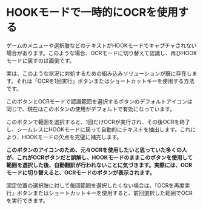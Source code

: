 
<link rel="stylesheet" href="https://cdnjs.cloudflare.com/ajax/libs/font-awesome/6.6.0/css/all.min.css">

<style>
    i{
        color:blue;
        width:20px;
    }
    .fa-icon {
  visibility: hidden;
}
.btnstatus2{
    color:deeppink;
}
</style>

# HOOKモードで一時的にOCRを使用する  

ゲームのメニューや選択肢などのテキストがHOOKモードでキャプチャされない場合があります。このような場合、OCRモードに切り替えて認識し、再びHOOKモードに戻すのは面倒です。  

実は、このような状況に対処するための組み込みソリューションが既に存在します。それは「OCRを1回実行」ボタン<i class="fa fa-crop"></i>またはショートカットキーを使用する方法です。  

このボタンとOCRモードで認識範囲を選択するボタンのデフォルトアイコンは同じで、現在はこのボタンの使用がデフォルトで有効になっています。  

このボタンで範囲を選択すると、1回だけOCRが実行され、その後OCRを終了し、シームレスにHOOKモードに戻って自動的にテキストを抽出します。これにより、HOOKモードの欠点を完璧に補完します。  

**このボタンのアイコンのため、元々OCRを使用したいと思っていた多くの人が、これがOCRボタンだと誤解し、HOOKモードのままこのボタンを使用して範囲を選択した後、自動翻訳が行われないことに気づきます。実際には、OCRモードに切り替えると、OCRモードのボタンが表示されます。**  

固定位置の選択肢に対して毎回範囲を選択したくない場合は、「OCRを再度実行」ボタン<i class="fa fa-spinner"></i>またはショートカットキーを使用すると、前回選択した範囲でOCRを実行できます。  
